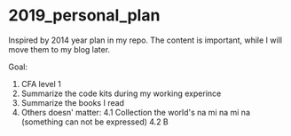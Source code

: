 # 2019_personal_plan
Inspired by 2014 year plan in my repo. The content is important, while I will move them to my blog later.


Goal:
1. CFA level 1
2. Summarize the code kits during my working experince
3. Summarize the books I read
4. Others doesn' matter:
  4.1 Collection the world's na mi na mi na (something can not be expressed)
  4.2 B

